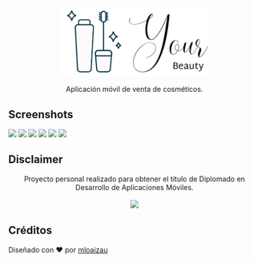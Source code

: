 <p align="center">
<img width="300px"  src="https://github.com/mloaizau/your-beauty/blob/master/src/assets/resize1.png" />
</p>

<p align="center">
Aplicación móvil de venta de cosméticos.
</p>

## Screenshots
<div>
  <img width="140px" src="https://drive.google.com/uc?export=view&id=1ZWifa5L6tge8EZC1IU4Q2WLWGvJtQQ8x" />
  <img width="140px" src="https://drive.google.com/uc?export=view&id=1LQ0zPUH2YiTij-4qoKRCvjw37nY_UZmw" />
  <img width="140px" src="https://drive.google.com/uc?export=view&id=11qEopT8ekSDSkDmYm2oJClmsetgKlO4A" />
  <img width="140px" src="https://drive.google.com/uc?export=view&id=1L-wsSWnswv9DoTn3qnvBiT6ABRpYXzvI" />
  <img width="140px" src="https://drive.google.com/uc?export=view&id=1FVXze__FIfiWnh4YRYd5fGWewdU8E8Zm" />
  <img width="140px" src="https://drive.google.com/uc?export=view&id=1i-xfBSmxIpQ45iLCGUVKPljuhZbEKg_z" />
</div>

## Disclaimer
<div align="center">
  Proyecto personal realizado para obtener el título de Diplomado en Desarrollo de Aplicaciones Móviles.
  <br/>
  <br/>
  <a href="https://www.credly.com/badges/38e19040-14e2-4c89-9de4-83f4a943e7f3/public_url">
    <img width="100px" src="https://images.credly.com/images/4967ac7e-75cf-4a27-bb4d-cd343489c6eb/image.png"/>
  </a>
</div>

## Créditos

Diseñado con ♥️ por [mloaizau](https://github.com/mloaizau)
